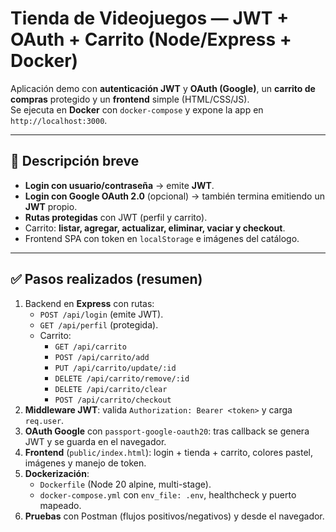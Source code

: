 # Tienda de Videojuegos — JWT + OAuth + Carrito (Node/Express + Docker)

Aplicación demo con **autenticación JWT** y **OAuth (Google)**, un **carrito de compras** protegido y un **frontend** simple (HTML/CSS/JS).  
Se ejecuta en **Docker** con `docker-compose` y expone la app en `http://localhost:3000`.

---

## 🎯 Descripción breve

- **Login con usuario/contraseña** → emite **JWT**.
- **Login con Google OAuth 2.0** (opcional) → también termina emitiendo un **JWT** propio.
- **Rutas protegidas** con JWT (perfil y carrito).
- Carrito: **listar, agregar, actualizar, eliminar, vaciar y checkout**.
- Frontend SPA con token en `localStorage` e imágenes del catálogo.

---

## ✅ Pasos realizados (resumen)

1. Backend en **Express** con rutas:
   - `POST /api/login` (emite JWT).
   - `GET /api/perfil` (protegida).
   - Carrito:
     - `GET /api/carrito`
     - `POST /api/carrito/add`
     - `PUT /api/carrito/update/:id`
     - `DELETE /api/carrito/remove/:id`
     - `DELETE /api/carrito/clear`
     - `POST /api/carrito/checkout`
2. **Middleware JWT**: valida `Authorization: Bearer <token>` y carga `req.user`.
3. **OAuth Google** con `passport-google-oauth20`: tras callback se genera JWT y se guarda en el navegador.
4. **Frontend** (`public/index.html`): login + tienda + carrito, colores pastel, imágenes y manejo de token.
5. **Dockerización**:
   - `Dockerfile` (Node 20 alpine, multi-stage).
   - `docker-compose.yml` con `env_file: .env`, healthcheck y puerto mapeado.
6. **Pruebas** con Postman (flujos positivos/negativos) y desde el navegador.

